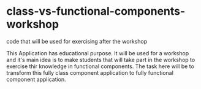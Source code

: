 # class-vs-functional-components-workshop
code that will be used for exercising after the workshop


This Application has educational purpose. It will be used for a workshop and it's main idea is to make students that will take part in the workshop to exercise thir knowledge in functional components. The task here will be to transform this fully class component application to fully functional component application.
